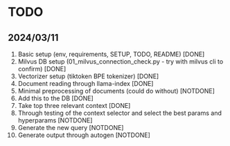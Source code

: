 # TODO

## 2024/03/11
1. Basic setup (env, requirements, SETUP, TODO, README) [DONE]
2. Milvus DB setup (01_milvus_connection_check.py - try with milvus cli to confirm) [DONE]
3. Vectorizer setup (tiktoken BPE tokenizer) [DONE]
4. Document reading through llama-index [DONE]
5. Minimal preprocessing of documents (could do without) [NOTDONE]
6. Add this to the DB [DONE]
7. Take top three relevant context [DONE]
8. Through testing of the context selector and select the best params and hyperparams [NOTDONE]
4. Generate the new query [NOTDONE]
5. Generate output through autogen [NOTDONE]
